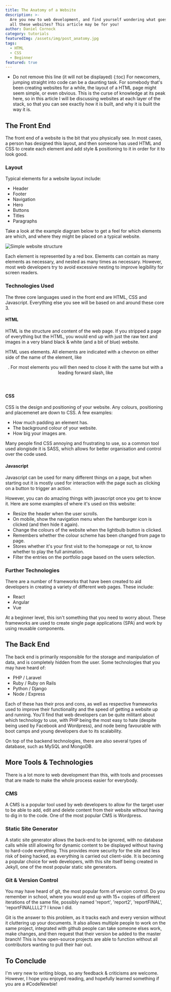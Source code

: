 ```yaml
---
title: The Anatomy of a Website
description: >-
  Are you new to web development, and find yourself wondering what goes in to
  all these websites? This article may be for you!
author: Daniel Cornock
category: tutorials
featuredImg: /assets/img/post_anatomy.jpg
tags:
  - HTML
  - CSS
  - Beginner
featured: true
---
```

* Do not remove this line (it will not be displayed)
{:toc}
For newcomers, jumping straight into code can be a daunting task. For somebody that's been creating websites for a while, the layout of a HTML page might seem simple, or even obvious. This is the curse of knowledge at its peak here, so in this article I will be discussing websites at each layer of the stack, so that you can see exactly how it is built, and why it is built the way it is.

## The Front End
The front end of a website is the bit that you physically see. In most cases, a person has designed this layout, and then someone has used HTML and CSS to create each element and add style & positioning to it in order for it to look good.

### Layout
Typical elements for a website layout include:

- Header
- Footer
- Navigation
- Hero
- Buttons
- Titles
- Paragraphs

Take a look at the example diagram below to get a feel for which elements are which, and where they might be placed on a typical website.

![Simple website structure](../../assets/img/post_anatomy_IMG1.png "Website Structure Image")

Each element is represented by a red box. Elements can contain as many elements as necessary, and nested as many times as necessary. However, most web developers try to avoid excessive nesting to improve legibility for screen readers.

### Technologies Used
The three core languages used in the front end are HTML, CSS and Javascript. Everything else you see will be based on and around these core 3.

#### HTML
HTML is the structure and content of the web page. If you stripped a page of everything but the HTML, you would end up with just the raw text and images in a very bland black & white (and a bit of blue) website.

HTML uses elements. All elements are indicated with a chevron on either side of the name of the element, like <kbd><header></kbd>. For most elements you will then need to close it with the same but with a leading forward slash, like <kbd></header></kbd>

#### CSS
CSS is the design and positioning of your website. Any colours, positioning and placemenet are down to CSS. A few examples:

- How much padding an element has.
- The background colour of your website.
- How big your images are.

Many people find CSS annoying and frustrating to use, so a common tool used alongisde it is SASS, which allows for better organisation and control over the code used.

#### Javascript
Javascript can be used for many different things on a page, but when starting out it is mostly used for interaction with the page such as clicking on a button to trigger an action.

However, you can do amazing things with javascript once you get to know it. Here are some examples of where it's used on this website:

- Resize the header when the user scrolls.
- On mobile, show the navigation menu when the hamburger icon is clicked (and then hide it again).
- Change the colours of the website when the lightbulb button is clicked.
- Remembers whether the colour scheme has been changed from page to page.
- Stores whether it's your first visit to the homepage or not, to know whether to play the full animation.
- Filter the entries on the portfolio page based on the users selection.

### Further Technologies
There are a number of frameworks that have been created to aid developers in creating a variety of different web pages. These include:

- React
- Angular
- Vue

At a beginner level, this isn't something that you need to worry about. These frameworks are used to create single page applications (SPA) and work by using reusable components.

## The Back End
The back end is primarily responsible for the storage and manipulation of data, and is completely hidden from the user. Some technologies that you may have heard of:

- PHP / Laravel
- Ruby / Ruby on Rails
- Python / Django
- Node / Express

Each of these has their pros and cons, as well as respective frameworks used to improve their functionality and the speed of getting a website up and running. You'll find that web developers can be quite militant about which technology to use, with PHP being the most easy to hate (despite being used by Facebook and Wordpress), and node being favourable with boot camps and young developers due to its scalability.

On top of the backend technologies, there are also several types of database, such as MySQL and MongoDB.

## More Tools & Technologies
There is a lot more to web development than this, with tools and processes that are made to make the whole process easier for everybody.

### CMS
A CMS is a popular tool used by web developers to allow for the target user to be able to add, edit and delete content from their website without having to dig in to the code. One of the most popular CMS is Wordpress.

### Static Site Generator
A static site generator allows the back-end to be ignored, with no database calls while still allowing for dynamic content to be displayed without having to hard-code everything. This provides more security for the site and less risk of being hacked, as everything is carried out client-side. It is becoming a popular choice for web developers, with this site itself being created in Jekyll, one of the most popular static site generators.

### Git & Version Control
You may have heard of git, the most popular form of version control. Do you remember in school, where you would end up with 15+ copies of different iterations of the same file, possibly named 'report', 'report2', 'reportFINAL', 'reportFINALLLL2'? I know I did.

Git is the answer to this problem, as it tracks each and every version without it cluttering up your documents. It also allows multiple people to work on the same project, integrated with github people can take someone elses work, make changes, and then request that their version be added to the master branch! This is how open-source projects are able to function without all contributors wanting to pull their hair out.

## To Conclude
I'm very new to writing blogs, so any feedback & criticisms are welcome. However, I hope you enjoyed reading, and hopefully learned something if you are a #CodeNewbie!









